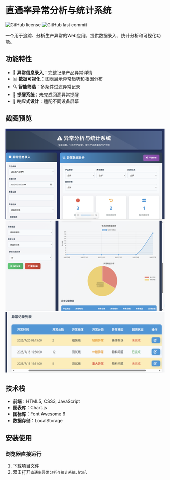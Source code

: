 # 直通率异常分析与统计系统

![GitHub license](https://img.shields.io/badge/license-MIT-blue.svg)
![GitHub last commit](https://img.shields.io/github/last-commit/yourusername/your-repo)

一个用于追踪、分析生产异常的Web应用，提供数据录入、统计分析和可视化功能。

## 功能特性

- 📝 **异常信息录入**：完整记录产品异常详情
- 📊 **数据可视化**：图表展示异常趋势和根因分布
- 🔍 **智能筛选**：多条件过滤异常记录
- 🔔 **提醒系统**：未完成回溯异常提醒
- 📱 **响应式设计**：适配不同设备屏幕


## 截图预览

![仪表盘截图](screenshots/Snipaste_2025-07-29_04-45-00.png)
![数据分析截图](screenshots/Snipaste_2025-07-29_04-45-19.png)
![数据汇总截图](screenshots/Snipaste_2025-07-29_04-45-42.png)

## 技术栈

- **前端**：HTML5, CSS3, JavaScript
- **图表库**：Chart.js
- **图标库**：Font Awesome 6
- **数据存储**：LocalStorage

## 安装使用

### 浏览器直接运行
1. 下载项目文件
2. 双击打开`直通率异常分析与统计系统.html`

